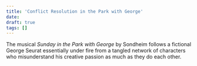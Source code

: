 ```yaml
---
title: 'Conflict Resolution in the Park with George'
date: 
draft: true
tags: []
---
```


The musical _Sunday in the Park with George_ by Sondheim follows a fictional George Seurat essentially under fire from a tangled network of characters who misunderstand his creative passion as much as they do each other.
